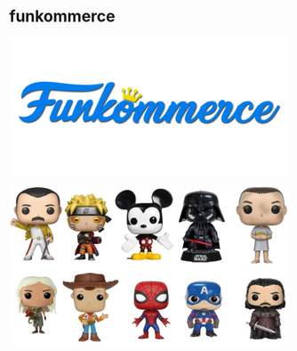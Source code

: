 # funkommerce
<p> <img src="./client/src/assets/Funkommerce.png" alt= "img"></p>
<p> <img src="./client/src/assets/funkosRead.png" alt= "img"></p>
